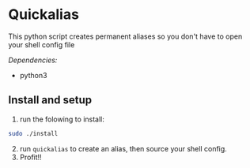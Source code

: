 # Quickalias

This python script creates permanent aliases so you don't have to open your shell config file

*Dependencies:*

* python3

## Install and setup

1. run the folowing to install:

```bash
sudo ./install
```

2. run `quickalias` to create an alias, then source your shell config.
3. Profit!!
